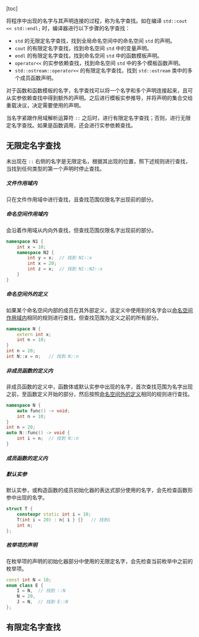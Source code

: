 [toc]

将程序中出现的名字与其声明连接的过程，称为名字查找。如在编译 `std::cout << std::endl;` 时，编译器进行以下步骤的名字查找：

* `std` 的无限定名字查找，找到全局命名空间中的命名空间 `std` 的声明。
* `cout` 的有限定名字查找，找到命名空间 `std` 中的变量声明。
* `endl` 的有限定名字查找，找到命名空间 `std` 中的函数模板声明。
* `operator<<` 的实参依赖查找，找到命名空间 `std` 中的多个模板函数声明。
* `std::ostream::operator<<` 的有限定名字查找，找到 `std::ostream` 类中的多个成员函数声明。

对于函数和函数模板的名字，名字查找可以将一个名字和多个声明连接起来，且可从实参依赖查找中得到额外的声明。之后进行模板实参推导，并将声明的集合交给重载决议，决定需要使用的声明。

当名字紧跟作用域解析运算符 `::` 之后时，进行有限定名字查找；否则，进行无限定名字查找。如果是函数调用，还会进行实参依赖查找。

## 无限定名字查找

未出现在 `::` 右侧的名字是无限定名，根据其出现的位置，照下述规则进行查找，当找到任何类型的第一个声明时停止查找。

##### 文件作用域内

只在文件作用域中进行查找，且查找范围仅限名字出现前的部分。

##### 命名空间作用域内

会沿着作用域从内向外查找，但查找范围仅限名字出现前的部分。

```cpp
namespace N1 {
	int x = 10;
	namespace N2 {
		int y = x;	// 找到 N1::x
		int x = 20;
		int z = x;	// 找到 N1::N2::x
	}
}
```

##### 命名空间外的定义

如果某个命名空间内部的成员在其外部定义，该定义中使用到的名字会以[命名空间作用域内](#命名空间作用域内)相同的规则进行查找，但查找范围为定义之前的所有部分。

```cpp
namespace N {
	extern int x;
	int n = 10;
}
int n = 20;
int N::x = n;	// 找到 N::n
```

##### 非成员函数的定义内

非成员函数的定义中，函数体或默认实参中出现的名字，首次查找范围为名字出现之前，至函数定义开始的部分，然后按照[命名空间外的定义](#命名空间外的定义)相同的规则进行查找。

```cpp
namespace N {
    auto func() -> void;
	int n = 10;
}
int n = 20;
auto N::func() -> void {
	int i = n;	// 找到 N::n
}
```

##### 成员函数的定义内



##### 默认实参

默认实参，或构造函数的成员初始化器的表达式部分使用的名字，会先检查函数形参中出现的名字。

```cpp
struct T {
	constexpr static int i = 10;
	T(int i = 20) : n{ i } {}	// 找到i
	int n;
};
```

##### 枚举项的声明

在枚举项的声明的初始化器部分中使用的无限定名字，会先检查当前枚举中之前的枚举项。

```cpp
const int N = 10;
enum class E {
	I = N,	// 找到 ::N
	N = 20,
	J = N,	// 找到 E::N
};
```

## 有限定名字查找

